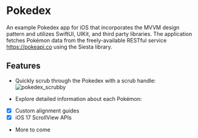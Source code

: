 # Pokedex

An example Pokedex app for iOS that incorporates the MVVM design pattern and utilizes SwiftUI, UIKit, and third party libraries. The application fetches Pokémon data from the freely-available RESTful service https://pokeapi.co using the Siesta library.     

## Features

- Quickly scrub through the Pokedex with a scrub handle:
![pokedex_scrubby](https://github.com/velo35/pokedex/assets/14321346/9dd41590-7b14-4e73-b5e9-6560bedd217c)

- Explore detailed information about each Pokémon:
  
- [x] Custom alignment guides
- [x] iOS 17 ScrollView APIs

- More to come

